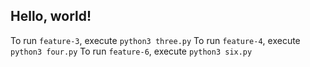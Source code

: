 ## Hello, world!

To run `feature-3`, execute `python3 three.py`
To run `feature-4`, execute `python3 four.py`
To run `feature-6`, execute `python3 six.py`

